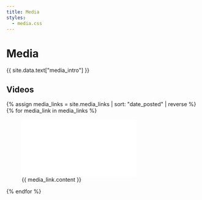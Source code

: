 ```yaml
---
title: Media
styles:
  - media.css
---
```


<h1>Media</h1>
<section id="introduction">
        <p>{{ site.data.text["media_intro"] }}</p>
</section>

<section id="videos">
    <h2>Videos</h2>
    {% assign media_links = site.media_links | sort: "date_posted" | reverse %}
    {% for media_link in media_links %}
    <figure>
        <iframe src="{{ media_link.link }}" aria-labelledby="tso-video"
                frameborder="0" allow="accelerometer; autoplay; encrypted-media; gyroscope; picture-in-picture"
                allowfullscreen>
        </iframe>
        <figcaption class="video-summary">
            {{ media_link.content }}
        </figcaption>
    </figure>
    {% endfor %}
</section>
